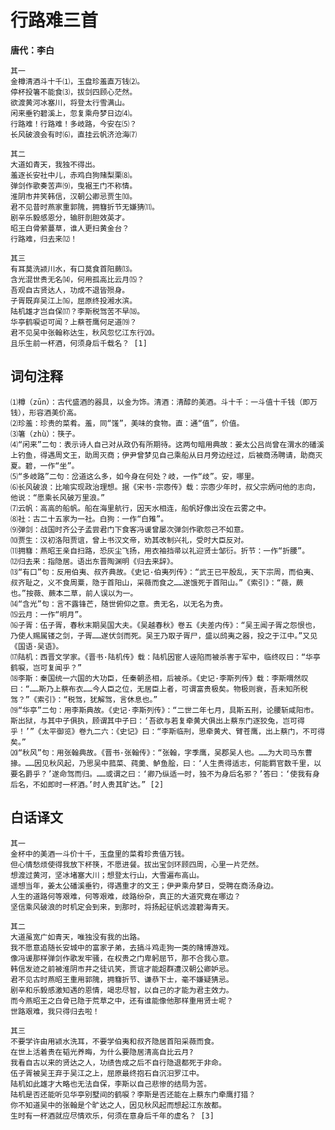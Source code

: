 # 行路难三首

**唐代：李白**

    其一
    金樽清酒斗十千⑴，玉盘珍羞直万钱⑵。
    停杯投箸不能食⑶，拔剑四顾心茫然。
    欲渡黄河冰塞川，将登太行雪满山。
    闲来垂钓碧溪上，忽复乘舟梦日边⑷。
    行路难！行路难！多岐路，今安在⑸？
    长风破浪会有时⑹，直挂云帆济沧海⑺

    其二
    大道如青天，我独不得出。
    羞逐长安社中儿，赤鸡白狗赌梨栗⑻。
    弹剑作歌奏苦声⑼，曳裾王门不称情。
    淮阴市井笑韩信，汉朝公卿忌贾生⑽。
    君不见昔时燕家重郭隗，拥篲折节无嫌猜⑾。
    剧辛乐毅感恩分，输肝剖胆效英才。
    昭王白骨萦蔓草，谁人更扫黄金台？
    行路难，归去来⑿！

    其三
    有耳莫洗颍川水，有口莫食首阳蕨⒀。
    含光混世贵无名⒁，何用孤高比云月⒂？
    吾观自古贤达人，功成不退皆殒身。
    子胥既弃吴江上⒃，屈原终投湘水滨。
    陆机雄才岂自保⒄？李斯税驾苦不早⒅。
    华亭鹤唳讵可闻？上蔡苍鹰何足道⒆？
    君不见吴中张翰称达生，秋风忽忆江东行⒇。
    且乐生前一杯酒，何须身后千载名？ [1]

词句注释
--
    ⑴樽（zūn）：古代盛酒的器具，以金为饰。清酒：清醇的美酒。斗十千：一斗值十千钱（即万钱），形容酒美价高。
    ⑵珍羞：珍贵的菜肴。羞，同“馐”，美味的食物。直：通“值”，价值。
    ⑶箸（zhù）：筷子。
    ⑷“闲来”二句：表示诗人自己对从政仍有所期待。这两句暗用典故：姜太公吕尚曾在渭水的磻溪上钓鱼，得遇周文王，助周灭商；伊尹曾梦见自己乘船从日月旁边经过，后被商汤聘请，助商灭夏。碧，一作“坐”。
    ⑸“多岐路”二句：岔道这么多，如今身在何处？岐，一作“歧”。安，哪里。
    ⑹长风破浪：比喻实现政治理想。据《宋书·宗悫传》载：宗悫少年时，叔父宗炳问他的志向，他说：“愿乘长风破万里浪。”
    ⑺云帆：高高的船帆。船在海里航行，因天水相连，船帆好像出没在云雾之中。
    ⑻社：古二十五家为一社。白狗：一作“白雉”。
    ⑼弹剑：战国时齐公子孟尝君门下食客冯谖曾屡次弹剑作歌怨己不如意。
    ⑽贾生：汉初洛阳贾谊，曾上书汉文帝，劝其改制兴礼，受时大臣反对。
    ⑾拥篲：燕昭王亲自扫路，恐灰尘飞扬，用衣袖挡帚以礼迎贤士邹衍。折节：一作“折腰”。
    ⑿归去来：指隐居。语出东晋陶渊明《归去来辞》。
    ⒀“有口”句：反用伯夷、叔齐典故。《史记·伯夷列传》：“武王已平殷乱，天下宗周，而伯夷、叔齐耻之，义不食周粟，隐于首阳山，采薇而食之……遂饿死于首阳山。”《索引》：“薇，蕨也。”按薇、蕨本二草，前人误以为一。
    ⒁“含光”句：言不露锋芒，随世俯仰之意。贵无名，以无名为贵。
    ⒂云月：一作“明月”。
    ⒃子胥：伍子胥，春秋末期吴国大夫。《吴越春秋》卷五《夫差内传》：“吴王闻子胥之怨恨也，乃使人赐属镂之剑，子胥……遂伏剑而死。吴王乃取子胥尸，盛以鸱夷之器，投之于江中。”又见《国语·吴语》。
    ⒄陆机：西晋文学家。《晋书·陆机传》载：陆机因宦人诬陷而被杀害于军中，临终叹曰：“华亭鹤唳，岂可复闻乎？”
    ⒅李斯：秦国统一六国的大功臣，任秦朝丞相，后被杀。《史记·李斯列传》载：李斯喟然叹曰：“……斯乃上蔡布衣……今人臣之位，无居臣上者，可谓富贵极矣。物极则衰，吾未知所税驾？”《索引》：“税驾，犹解驾，言休息也。”
    ⒆“华亭”二句：用李斯典故。《史记·李斯列传》：“二世二年七月，具斯五刑，论腰斩咸阳市。斯出狱，与其中子俱执，顾谓其中子曰：‘吾欲与若复牵黄犬俱出上蔡东门逐狡兔，岂可得乎！’”《太平御览》卷九二六：《史记》曰：“李斯临刑，思牵黄犬、臂苍鹰，出上蔡门，不可得矣。”
    ⒇“秋风”句：用张翰典故。《晋书·张翰传》：“张翰，字季鹰，吴郡吴人也。……为大司马东曹掾。……因见秋风起，乃思吴中菰菜、莼羹、鲈鱼脍，曰：‘人生贵得适志，何能羁官数千里，以要名爵乎？’遂命驾而归。……或谓之曰：‘卿乃纵适一时，独不为身后名邪？’答曰：‘使我有身后名，不如即时一杯酒。’时人贵其旷达。” [2]
白话译文
--
    其一
    金杯中的美酒一斗价十千，玉盘里的菜肴珍贵值万钱。
    但心情愁烦使得我放下杯筷，不愿进餐。拔出宝剑环顾四周，心里一片茫然。
    想渡过黄河，坚冰堵塞大川；想登太行山，大雪遍布高山。
    遥想当年，姜太公磻溪垂钓，得遇重才的文王；伊尹乘舟梦日，受聘在商汤身边。
    人生的道路何等艰难，何等艰难，歧路纷杂，真正的大道究竟在哪边？
    坚信乘风破浪的时机定会到来，到那时，将扬起征帆远渡碧海青天。

    其二
    大道虽宽广如青天，唯独没有我的出路。
    我不愿意追随长安城中的富家子弟，去搞斗鸡走狗一类的赌博游戏。
    像冯谖那样弹剑作歌发牢骚，在权贵之门卑躬屈节，那不合我心意。
    韩信发迹之前被淮阴市井之徒讥笑，贾谊才能超群遭汉朝公卿妒忌。
    君不见古时燕昭王重用郭隗，拥篲折节、谦恭下士，毫不嫌疑猜忌。
    剧辛和乐毅感激知遇的恩情，竭忠尽智，以自己的才能为君主效力。
    而今燕昭王之白骨已隐于荒草之中，还有谁能像他那样重用贤士呢？
    世路艰难，我只得归去啦！

    其三
    不要学许由用颍水洗耳，不要学伯夷和叔齐隐居首阳采薇而食。
    在世上活着贵在韬光养晦，为什么要隐居清高自比云月?
    我看自古以来的贤达之人，功绩告成之后不自行隐退都死于非命。
    伍子胥被吴王弃于吴江之上，屈原最终抱石自沉汨罗江中。
    陆机如此雄才大略也无法自保，李斯以自己悲惨的结局为苦。
    陆机是否还能听见华亭别墅间的鹤唳？李斯是否还能在上蔡东门牵鹰打猎？
    你不知道吴中的张翰是个旷达之人，因见秋风起而想起江东故都。
    生时有一杯酒就应尽情欢乐，何须在意身后千年的虚名？ [3]